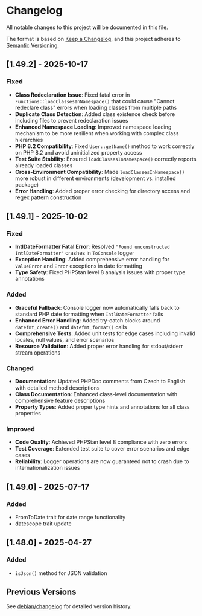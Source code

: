 # Changelog

All notable changes to this project will be documented in this file.

The format is based on [Keep a Changelog](https://keepachangelog.com/en/1.0.0/),
and this project adheres to [Semantic Versioning](https://semver.org/spec/v2.0.0.html).

## [1.49.2] - 2025-10-17

### Fixed

- **Class Redeclaration Issue**: Fixed fatal error in `Functions::loadClassesInNamespace()` that could cause "Cannot redeclare class" errors when loading classes from multiple paths
- **Duplicate Class Detection**: Added class existence check before including files to prevent redeclaration issues
- **Enhanced Namespace Loading**: Improved namespace loading mechanism to be more resilient when working with complex class hierarchies
- **PHP 8.2 Compatibility**: Fixed `User::getName()` method to work correctly on PHP 8.2 and avoid uninitialized property access
- **Test Suite Stability**: Ensured `loadClassesInNamespace()` correctly reports already loaded classes
- **Cross-Environment Compatibility**: Made `loadClassesInNamespace()` more robust in different environments (development vs. installed package)
- **Error Handling**: Added proper error checking for directory access and regex pattern construction

## [1.49.1] - 2025-10-02

### Fixed

- **IntlDateFormatter Fatal Error**: Resolved `"Found unconstructed IntlDateFormatter"` crashes in `ToConsole` logger
- **Exception Handling**: Added comprehensive error handling for `ValueError` and `Error` exceptions in date formatting
- **Type Safety**: Fixed PHPStan level 8 analysis issues with proper type annotations

### Added

- **Graceful Fallback**: Console logger now automatically falls back to standard PHP date formatting when `IntlDateFormatter` fails
- **Enhanced Error Handling**: Added try-catch blocks around `datefmt_create()` and `datefmt_format()` calls
- **Comprehensive Tests**: Added unit tests for edge cases including invalid locales, null values, and error scenarios
- **Resource Validation**: Added proper error handling for stdout/stderr stream operations

### Changed

- **Documentation**: Updated PHPDoc comments from Czech to English with detailed method descriptions
- **Class Documentation**: Enhanced class-level documentation with comprehensive feature descriptions
- **Property Types**: Added proper type hints and annotations for all class properties

### Improved

- **Code Quality**: Achieved PHPStan level 8 compliance with zero errors
- **Test Coverage**: Extended test suite to cover error scenarios and edge cases
- **Reliability**: Logger operations are now guaranteed not to crash due to internationalization issues

## [1.49.0] - 2025-07-17

### Added

- FromToDate trait for date range functionality
- datescope trait update

## [1.48.0] - 2025-04-27

### Added

- `isJson()` method for JSON validation

## Previous Versions

See [debian/changelog](debian/changelog) for detailed version history.
